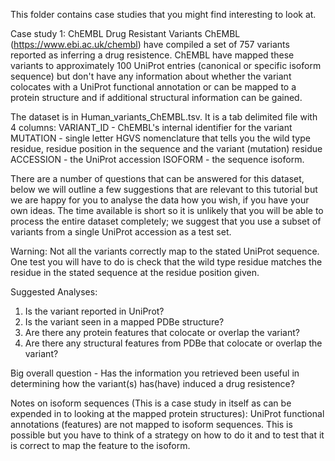 This folder contains case studies that you might find interesting to look at.

Case study 1: ChEMBL Drug Resistant Variants
ChEMBL (https://www.ebi.ac.uk/chembl) have compiled a set of 757 variants reported as inferring a drug resistence.
ChEMBL have mapped these variants to approximately 100 UniProt entries (canonical or specific isoform sequence) but
don't have any information about whether the variant colocates with a UniProt functional annotation or can be mapped
to a protein structure and if additional structural information can be gained.

The dataset is in Human_variants_ChEMBL.tsv. It is a tab delimited file with 4 columns:
VARIANT_ID - ChEMBL's internal identifier for the variant
MUTATION - single letter HGVS nomenclature that tells you the wild type residue, residue position in the sequence and the variant (mutation) residue
ACCESSION - the UniProt accession
ISOFORM - the sequence isoform.

There are a number of questions that can be answered for this dataset, below we will outline a few suggestions that are relevant to this 
tutorial but we are happy for you to analyse the data how you wish, if you have your own ideas. The time available is short so it is unlikely 
that you will be able to process the entire dataset completely; we suggest that you use a subset of variants from a single UniProt accession
as a test set. 

Warning: Not all the variants correctly map to the stated UniProt sequence. One test you will have to do is check that the wild type residue
matches the residue in the stated sequence at the residue position given.


Suggested Analyses:
1. Is the variant reported in UniProt?
2. Is the variant seen in a mapped PDBe structure?
3. Are there any protein features that colocate or overlap the variant?
4. Are there any structural features from PDBe that colocate or overlap the variant?

Big overall question - Has the information you retrieved been useful in determining how the variant(s) has(have) induced a drug resistence?

Notes on isoform sequences (This is a case study in itself as can be expended in to looking at the mapped protein structures):
UniProt functional annotations (features) are not mapped to isoform sequences. This is possible but you have to think of a
strategy on how to do it and to test that it is correct to map the feature to the isoform.   

